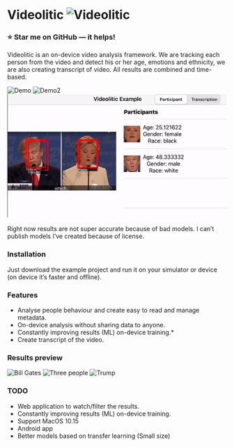 # Videolitic ![Videolitic](https://i.imgur.com/U0AJziJ.png)

### ⭐️ Star me on GitHub — it helps!


Videolitic is an on-device video analysis framework. We are tracking each person from the video and detect  his or her age, emotions and ethnicity, we are also creating transcript of video.  All results are combined and time-based.

![Demo](https://i.imgur.com/H879dfK.png)
![Demo2](https://i.imgur.com/UCj0g9b.png)
![](demo.gif)

Right now results are not super accurate because of bad models. I can’t publish models I’ve created because of license.

### Installation
Just download the example project and run it on your simulator or device (on device it’s faster and offline). 

### Features
* Analyse people behaviour and create easy to read and manage metadata.
* On-device analysis without sharing data to anyone.
* Constantly improving results (ML) on-device training.*
* Create transcript of the video.

### Results  preview
![Bill Gates](https://i.imgur.com/k8g0VH6.jpg)
![Three people](https://i.imgur.com/nGcnBjP.jpg)
![Trump](https://i.imgur.com/FbHGnj3.png)

### TODO
* Web application to watch/filter the results.
* Constantly improving results (ML) on-device training.
* Support MacOS 10.15
* Android app
* Better models based on transfer learning (Small size)
